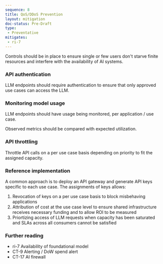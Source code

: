 ```yaml
---
sequence: 8
title: QoS/DDoS Prevention
layout: mitigation
doc-status: Pre-Draft
type:
 - Preventative
mitigates:
 - ri-7
---
```


Controls should be in place to ensure single or few users don't starve finite resources and interfere with the availability of AI systems.

### API authentication

LLM endpoints should require authentication to ensure that only approved use cases can access the LLM. 

### Monitoring model usage

LLM endpoints should have usage being monitored, per application / use case.

Observed metrics should be compared with expected utilization.

### API throttling

Throttle API calls on a per use case basis depending on priority to fit the assigned capacity.

### Reference implementation

A common approach is to deploy an API gateway and generate API keys specific to each use case. The assignments of keys allows:
  1. Revocation of keys on a per use case basis to block misbehaving applications
  2. Attribution of cost at the use case level to ensure shared infrastructure receives necessary funding and to allow ROI to be measured
  3. Priortizing access of LLM requests when capacity has been saturated and SLAs across all consumers cannot be satisfied

### Further reading
- ri-7 Availability of foundational model
- CT-9 Alerting / DoW spend alert
- CT-17 AI firewall
